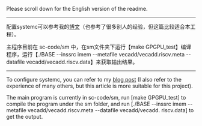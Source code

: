 Please scroll down for the English version of the readme.

---

配置systemc可以参考我的[博文](https://zhuanlan.zhihu.com/p/638360098)（也参考了很多别人的经验，但这篇比较适合本工程）。

主程序目前在 sc-code/sm 中，在sm文件夹下运行【make GPGPU_test】编译程序，运行【./BASE --inssrc imem --metafile vecadd/vecadd.riscv.meta --datafile vecadd/vecadd.riscv.data】来获取输出结果。

---

To configure systemc, you can refer to my [blog post](https://zhuanlan.zhihu.com/p/638360098) (I also refer to the experience of many others, but this article is more suitable for this project).

The main program is currently in sc-code/sm, run [make GPGPU_test] to compile the program under the sm folder, and run [./BASE --inssrc imem --metafile vecadd/vecadd.riscv.meta --datafile vecadd/vecadd. riscv.data] to get the output.
